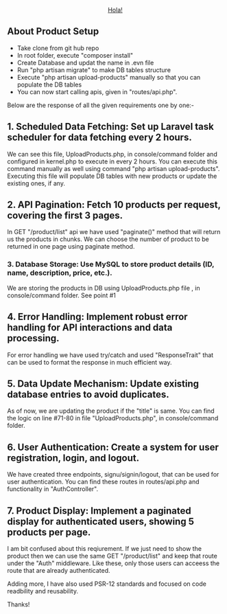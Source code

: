 <p align="center"><a href="#" target="_blank">Hola!</a></p>


## About Product Setup

- Take clone from git hub repo
- In root folder, execute "composer install"
- Create Database and updat the name in .evn file
- Run "php artisan migrate" to make DB tables structure
- Execute "php artisan upload-products" manually so that you can populate the DB tables
- You can now start calling apis, given in "routes/api.php".


Below are the response of all the given requirements one by one:-

## 1. Scheduled Data Fetching: Set up Laravel task scheduler for data fetching every 2 hours.

We can see this file, UploadProducts.php, in console/command folder and configured in kernel.php to execute in every 2 hours. You can execute this command manually as well using command "php artisan upload-products". Executing this file will populate DB tables with new products or update the existing ones, if any.

## 2. API Pagination: Fetch 10 products per request, covering the first 3 pages.

In GET "/product/list" api we have used "paginate()" method that will return us the products in chunks. We can choose the number of product to be returned in one page using paginate method. 

### 3. Database Storage: Use MySQL to store product details (ID, name, description, price, etc.).

We are storing the products in DB using UploadProducts.php file , in console/command folder. See point #1

## 4. Error Handling: Implement robust error handling for API interactions and data processing.

For error handling we have used try/catch and used "ResponseTrait" that can be used to format the response in much efficient way. 

## 5. Data Update Mechanism: Update existing database entries to avoid duplicates.

As of now, we are updating the product if the "title" is same. You can find the logic on line #71-80 in file "UploadProducts.php", in console/command folder.

## 6. User Authentication: Create a system for user registration, login, and logout.

We have created three endpoints, signu/signin/logout, that can be used for user authentication. You can find these routes in routes/api.php and functionality in "AuthController".

## 7. Product Display: Implement a paginated display for authenticated users, showing 5 products per page.

I am bit confused about this reqiurement. If we just need to show the product then we can use the same GET "/product/list" and keep that route under the "Auth" middleware. Like these, only those users can acceess the route that are already authenticated.

Adding more, I have also used PSR-12 standards and focused on code readbility and reusability.

Thanks! 
